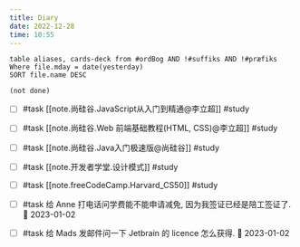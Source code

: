 ```yaml
---
title: Diary
date: 2022-12-28
time: 10:55
---
```


```dataview
table aliases, cards-deck from #ordBog AND !#suffiks AND !#præfiks Where file.mday = date(yesterday)
SORT file.name DESC
```

```tasks
(not done)
```

- [ ] #task [[note.尚硅谷.JavaScript从入门到精通@李立超]] #study 
- [ ] #task [[note.尚硅谷.Web 前端基础教程(HTML, CSS)@李立超]] #study 
- [ ] #task [[note.尚硅谷.Java入门极速版@尚硅谷]] #study 
- [ ] #task [[note.开发者学堂.设计模式]] #study 
- [ ] #task [[note.freeCodeCamp.Harvard_CS50]] #study 

- [ ] #task 给 Anne 打电话问学费能不能申请减免, 因为我签证已经是陪工签证了. 📅 2023-01-02
- [ ] #task 给 Mads 发邮件问一下 Jetbrain 的 licence 怎么获得. 📅 2023-01-02